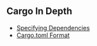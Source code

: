 ## Cargo In Depth

* [Specifying Dependencies](03-01-specifying-dependencies.html)
* [Cargo.toml Format](03-02-manifest.html)
